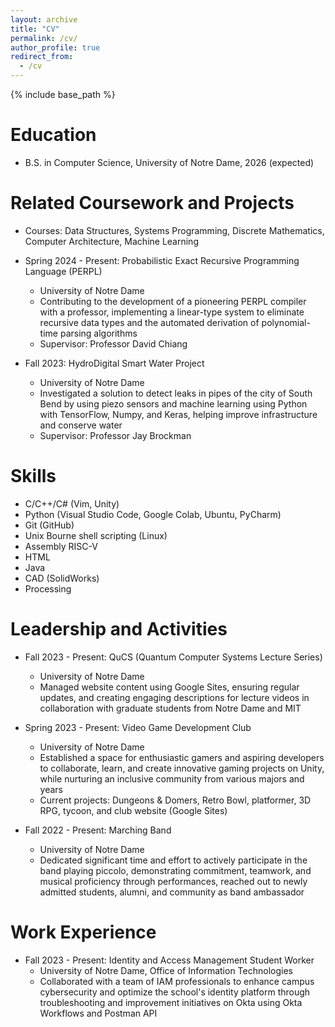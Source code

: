 ```yaml
---
layout: archive
title: "CV"
permalink: /cv/
author_profile: true
redirect_from:
  - /cv
---
```


{% include base_path %}

Education
======
* B.S. in Computer Science, University of Notre Dame, 2026 (expected)

Related Coursework and Projects
======
* Courses: Data Structures, Systems Programming, Discrete Mathematics, Computer Architecture, Machine Learning

* Spring 2024 - Present: Probabilistic Exact Recursive Programming Language (PERPL)
  * University of Notre Dame
  * Contributing to the development of a pioneering PERPL compiler with a professor, implementing a linear-type system to eliminate recursive data types and the automated derivation of polynomial-time parsing algorithms
  * Supervisor: Professor David Chiang

* Fall 2023: HydroDigital Smart Water Project
  * University of Notre Dame
  * Investigated a solution to detect leaks in pipes of the city of South Bend by using piezo sensors and machine learning using Python with TensorFlow, Numpy, and Keras, helping improve infrastructure and conserve water
  * Supervisor: Professor Jay Brockman
  
Skills
======
* C/C++/C# (Vim, Unity)
* Python (Visual Studio Code, Google Colab, Ubuntu, PyCharm)
* Git (GitHub)
* Unix Bourne shell scripting (Linux)
* Assembly RISC-V
* HTML
* Java
* CAD (SolidWorks)
* Processing

  
Leadership and Activities
======
* Fall 2023 - Present: QuCS (Quantum Computer Systems Lecture Series)
  * University of Notre Dame
  * Managed website content using Google Sites, ensuring regular updates, and creating engaging descriptions for lecture videos in collaboration with graduate students from Notre Dame and MIT

* Spring 2023 - Present: Video Game Development Club
  * University of Notre Dame
  * Established a space for enthusiastic gamers and aspiring developers to collaborate, learn, and create innovative gaming projects on Unity, while nurturing an inclusive community from various majors and years
  * Current projects: Dungeons & Domers, Retro Bowl, platformer, 3D RPG, tycoon, and club website (Google Sites)

* Fall 2022 - Present: Marching Band
  * University of Notre Dame
  * Dedicated significant time and effort to actively participate in the band playing piccolo, demonstrating commitment, teamwork, and musical proficiency through performances, reached out to newly admitted students, alumni, and community as band ambassador

Work Experience
======
* Fall 2023 - Present: Identity and Access Management Student Worker
  * University of Notre Dame, Office of Information Technologies
  * Collaborated with a team of IAM professionals to enhance campus cybersecurity and optimize the school's identity  platform through troubleshooting and improvement initiatives on Okta using Okta Workflows and Postman API